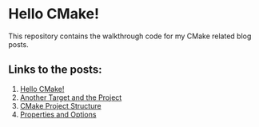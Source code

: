 # Hello CMake!

This repository contains the walkthrough code for my CMake related blog posts.

## Links to the posts:

1. [Hello CMake!](https://arne-mertz.de/2018/05/hello-cmake/)
2. [Another Target and the Project](https://arne-mertz.de/2018/05/cmake-another-target/)
3. [CMake Project Structure](https://arne-mertz.de/2018/06/cmake-project-structure)
4. [Properties and Options](https://arne-mertz.de/2018/07/cmake-properties-options)
